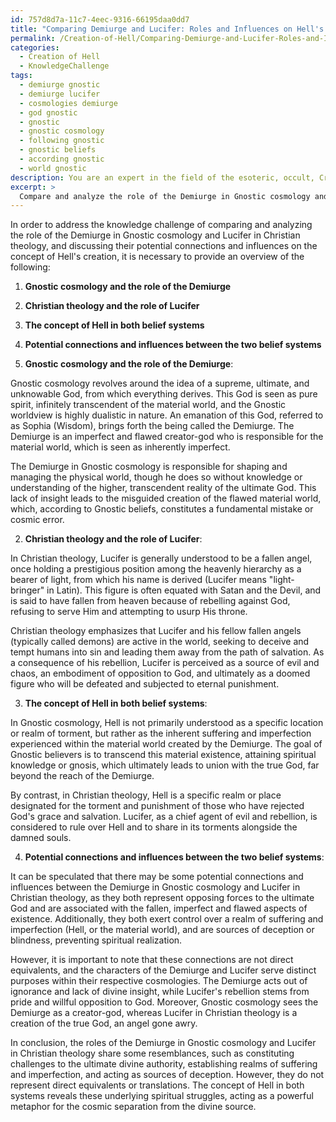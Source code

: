 ```yaml
---
id: 757d8d7a-11c7-4eec-9316-66195daa0dd7
title: "Comparing Demiurge and Lucifer: Roles and Influences on Hell's Conception in Gnostic and Christian Cosmologies"
permalink: /Creation-of-Hell/Comparing-Demiurge-and-Lucifer-Roles-and-Influences-on-Hells-Conception-in-Gnostic-and-Christian-Cos/
categories:
  - Creation of Hell
  - KnowledgeChallenge
tags:
  - demiurge gnostic
  - demiurge lucifer
  - cosmologies demiurge
  - god gnostic
  - gnostic
  - gnostic cosmology
  - following gnostic
  - gnostic beliefs
  - according gnostic
  - world gnostic
description: You are an expert in the field of the esoteric, occult, Creation of Hell and Education. You are a writer of tests, challenges, books and deep knowledge on Creation of Hell for initiates and students to gain deep insights and understanding from. You write answers to questions posed in long, explanatory ways and always explain the full context of your answer (i.e., related concepts, formulas, examples, or history), as well as the step-by-step thinking process you take to answer the challenges. Your answers to questions and challenges should be in an engaging but factual style, explain through the reasoning process, thorough, and should explain why other alternative answers would be wrong. Summarize the key themes, ideas, and conclusions at the end.
excerpt: > 
  Compare and analyze the role of the Demiurge in Gnostic cosmology and Lucifer in Christian theology, and discuss their potential connections and influences on the concept of Hell's creation.
---
```

In order to address the knowledge challenge of comparing and analyzing the role of the Demiurge in Gnostic cosmology and Lucifer in Christian theology, and discussing their potential connections and influences on the concept of Hell's creation, it is necessary to provide an overview of the following:

1. **Gnostic cosmology and the role of the Demiurge**
2. **Christian theology and the role of Lucifer**
3. **The concept of Hell in both belief systems**
4. **Potential connections and influences between the two belief systems**

1. **Gnostic cosmology and the role of the Demiurge**:

Gnostic cosmology revolves around the idea of a supreme, ultimate, and unknowable God, from which everything derives. This God is seen as pure spirit, infinitely transcendent of the material world, and the Gnostic worldview is highly dualistic in nature. An emanation of this God, referred to as Sophia (Wisdom), brings forth the being called the Demiurge. The Demiurge is an imperfect and flawed creator-god who is responsible for the material world, which is seen as inherently imperfect.

The Demiurge in Gnostic cosmology is responsible for shaping and managing the physical world, though he does so without knowledge or understanding of the higher, transcendent reality of the ultimate God. This lack of insight leads to the misguided creation of the flawed material world, which, according to Gnostic beliefs, constitutes a fundamental mistake or cosmic error.

2. **Christian theology and the role of Lucifer**:

In Christian theology, Lucifer is generally understood to be a fallen angel, once holding a prestigious position among the heavenly hierarchy as a bearer of light, from which his name is derived (Lucifer means "light-bringer" in Latin). This figure is often equated with Satan and the Devil, and is said to have fallen from heaven because of rebelling against God, refusing to serve Him and attempting to usurp His throne.

Christian theology emphasizes that Lucifer and his fellow fallen angels (typically called demons) are active in the world, seeking to deceive and tempt humans into sin and leading them away from the path of salvation. As a consequence of his rebellion, Lucifer is perceived as a source of evil and chaos, an embodiment of opposition to God, and ultimately as a doomed figure who will be defeated and subjected to eternal punishment.

3. **The concept of Hell in both belief systems**:

In Gnostic cosmology, Hell is not primarily understood as a specific location or realm of torment, but rather as the inherent suffering and imperfection experienced within the material world created by the Demiurge. The goal of Gnostic believers is to transcend this material existence, attaining spiritual knowledge or gnosis, which ultimately leads to union with the true God, far beyond the reach of the Demiurge.

By contrast, in Christian theology, Hell is a specific realm or place designated for the torment and punishment of those who have rejected God's grace and salvation. Lucifer, as a chief agent of evil and rebellion, is considered to rule over Hell and to share in its torments alongside the damned souls.

4. **Potential connections and influences between the two belief systems**:

It can be speculated that there may be some potential connections and influences between the Demiurge in Gnostic cosmology and Lucifer in Christian theology, as they both represent opposing forces to the ultimate God and are associated with the fallen, imperfect and flawed aspects of existence. Additionally, they both exert control over a realm of suffering and imperfection (Hell, or the material world), and are sources of deception or blindness, preventing spiritual realization.

However, it is important to note that these connections are not direct equivalents, and the characters of the Demiurge and Lucifer serve distinct purposes within their respective cosmologies. The Demiurge acts out of ignorance and lack of divine insight, while Lucifer's rebellion stems from pride and willful opposition to God. Moreover, Gnostic cosmology sees the Demiurge as a creator-god, whereas Lucifer in Christian theology is a creation of the true God, an angel gone awry.

In conclusion, the roles of the Demiurge in Gnostic cosmology and Lucifer in Christian theology share some resemblances, such as constituting challenges to the ultimate divine authority, establishing realms of suffering and imperfection, and acting as sources of deception. However, they do not represent direct equivalents or translations. The concept of Hell in both systems reveals these underlying spiritual struggles, acting as a powerful metaphor for the cosmic separation from the divine source.
